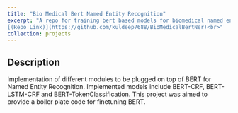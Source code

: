 ```yaml
---
title: "Bio Medical Bert Named Entity Recognition"
excerpt: "A repo for training bert based models for biomedical named entity recognition models.
[(Repo Link)](https://github.com/kuldeep7688/BioMedicalBertNer)<br>"
collection: projects
---
```


## Description
Implementation of different modules to be plugged on top of BERT for Named Entity Recognition. Implemented models include BERT-CRF, BERT-LSTM-CRF and BERT-TokenClassification. This project was aimed to provide a boiler plate code for finetuning BERT.
